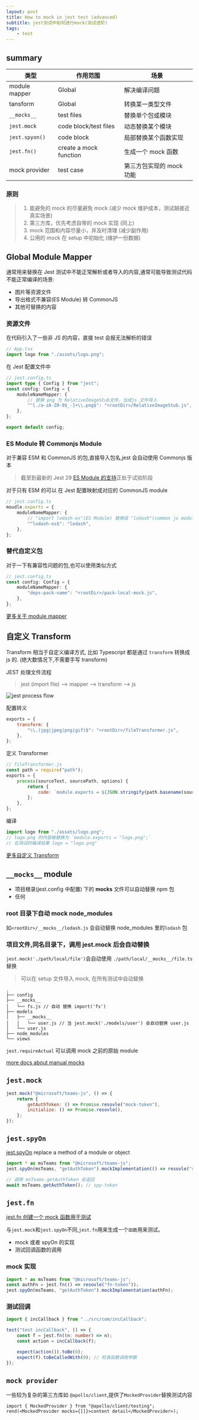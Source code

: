 ```yaml
---
layout: post
title: How to mock in jest test (advanced)
subtitle: jest测试中如何进行mock(测试进阶)
tags:
    - test
---
```


## summary

| 类型           | 作用范围               | 场景                     |
| -------------- | ---------------------- | ------------------------ |
| module mapper  | Global                 | 解决编译问题             |
| tansform       | Global                 | 转换某一类型文件         |
| `__mocks__`    | test files             | 替换单个包或模块         |
| `jest.mock`    | code block/test files  | 动态替换某个模块         |
| `jest.spyon()` | code block             | 局部替换某个函数实现     |
| `jest.fn()`    | create a mock function | 生成一个 mock 函数       |
| mock provider  | test case              | 第三方包实现的 mock 功能 |

### 原则

> 1. 能避免的 mock 的尽量避免 mock (减少 mock 维护成本，测试越接近真实场景)
> 2. 第三方库，优先考虑自带的 mock 实现 (同上)
> 3. mock 范围和内容尽量小，并及时清理 (减少副作用)
> 4. 公用的 mock 在 setup 中初始化 (维护一份数据)

## Global Module Mapper

通常用来替换在 Jest 测试中不能正常解析或者导入的内容,通常可能导致测试代码不能正常编译的场景:

-   图片等资源文件
-   导出格式不兼容(ES Module) 转 CommonJS
-   其他可替换的内容

### 资源文件

在代码引入了一些非 JS 的内容，直接 test 会报无法解析的错误

```ts
// App.tsx
import logo from "./assets/logo.png";
```

在 Jest 配置文件中

```ts
// jest.config.ts
import type { Config } from "jest";
const config: Config = {
    moduleNameMapper: {
        // 替换 png 为 RelativeImageStub文件，当成js 文件导入
        "^[./a-zA-Z0-9$_-]+\\.png$": "<rootDir>/RelativeImageStub.js",
    },
};

export default config;
```

### ES Module 转 Commonjs Module

对于兼容 ESM 和 CommonJS 的包,直接导入包名,jest 会自动使用 Commonjs 版本

> 截至到最新的 Jest 29 [ES Module 的支持](https://jestjs.io/docs/ecmascript-modules)正处于试验阶段

对于只有 ESM 的可以 在 Jest 配置映射成对应的 CommonJS module

```ts
// jest.config.ts
moudle.exports = {
    moduleNameMapper: {
        // "import lodash-es"(ES Module) 替换成 "lodash"(common js module)
        "^lodash-es$": "lodash",
    },
};
```

### 替代自定义包

对于一下有兼容性问题的包,也可以使用类似方式

```ts
// jest.config.ts
const config: Config = {
    moduleNameMapper: {
        "deps-pack-name": "<rootDir>/pack-local-mock.js",
    },
};
```

[更多关于 module mapper](https://jestjs.io/docs/configuration#modulenamemapper-objectstring-string--arraystring)

## 自定义 Transform

Transform 相当于自定义编译方式, 比如 Typescript 都是通过 `transform` 转换成 js 的. (绝大数情况下,不需要手写 transform)

JEST 处理文件流程

> jest (import file) --> mapper --> transform --> js

![jest process flow](https://www.plantuml.com/plantuml/png/NP0n4i8m30Hxlq9Td08_81GKbBp2E38n4-HWoKL-Znqo8Q7JdFPqccEnIPJg4hvpIAWR7qPishDImOCUB8C5IPROn_Iwj2034kWPkLs0ROK9Aln0kLetu0td8zpjIBEZj36cfE7829fY0NEPdiW2znn6EGKgM-g3_tuK25or_bslfaK75qcGv71odpsbw91vpUtor5jPlLlGpxeAMpsrcA9z0000)

配置转义

```js
exports = {
    transform: {
        "\\.(jpg|jpeg|png|gif)$": "<rootDir>/fileTransformer.js",
    },
};
```

定义 Transformer

```js
// fileTransformer.js
const path = require("path");
exports = {
    process(sourceText, sourcePath, options) {
        return {
            code: `module.exports = ${JSON.stringify(path.basename(sourcePath))};`,
        };
    },
};
```

编译

```ts
import logo from "./assets/logo.png";
// logo.png 的内容被替换为 `module.exports = "logo.png";`
// 在测试的编译结果 logo = "logo.png"
```

[更多自定义 Transform](https://jestjs.io/docs/code-transformation)

## `__mocks__` module

-   项目根录(jest.config 中配置) 下的 **mocks** 文件可以自动替换 npm 包
-   任何

### root 目录下自动 mock node_modules

如`<rootDir>/__mocks__/lodash.js` 会自动替换 node_modules 里的`lodash` 包



### 项目文件,同名目录下，调用 jest.mock 后会自动替换

`jest.mock('./path/local/file')`会自动使用 `./path/local/__mocks__/file.ts` 替换

> 可以在 setup 文件导入 mock, 在所有测试中自动替换

```
.
├── config
├── __mocks__
│   └── fs.js // 自动 替换 import('fs')
├── models
│   ├── __mocks__
│   │   └── user.js // 当 jest.mock('./models/user') 会自动替换 user.js
│   └── user.js
├── node_modules
└── views
```

`jest.requireActual` 可以调用 mock 之前的原始 module

[more docs about manual mocks](https://jestjs.io/docs/manual-mocks)

## `jest.mock`

```js
jest.mock("@microsoft/teams-js", () => {
    return {
        getAuthToken: () => Promise.resovle("mock-token"),
        initialize: () => Promise.resovle(),
    };
});
```

## `jest.spyOn`

[jest.spyOn](https://jestjs.io/docs/jest-object#jestspyonobject-methodname) replace a method of a module or object

```ts
import * as msTeams from "@microsoft/teams-js";
jest.spyOn(msTeams, "getAuthToken").mockImplementation(() => resovle("spy-token"));

// 调用 msTeams.getAuthToken 会返回
await msTeams.getAuthToken(); // spy-token
```

## `jest.fn`

[jest.fn 创建一个 mock 函数用于测试](https://jestjs.io/docs/mock-function-api)

与`jest.mock`和`jest.spyOn`不同,`jest.fn`用来生成一个`函数`用来测试。

-   mock 或者 spyOn 的实现
-   测试回调函数的调用

### mock 实现

```ts
import * as msTeams from "@microsoft/teams-js";
const authFn = jest.fn(() => resovle("fn-token"));
jest.spyOn(msTeams, "getAuthToken").mockImplementation(authFn);
```

### 测试回调

```ts
import { incCallback } from "../src/com/incCallback";

test("test incCallback", () => {
    const f = jest.fn((n: number) => n);
    const action = incCallback(f);

    expect(action()).toBe(0);
    expect(f).toBeCalledWith(0); // 检查函数调用参数
});
```

## `mock provider`

一些较为复杂的第三方库如 `@apollo/client`,提供了`MockedProvider`替换测试内容

```tsx
import { MockedProvider } from "@apollo/client/testing";
rend(<MockedProvider mocks={[]}>content detail</MockedProvider>);
```
